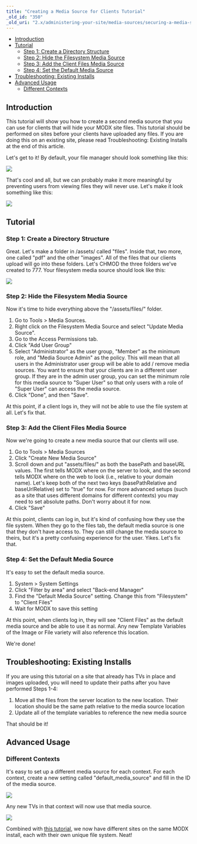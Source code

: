 ```yaml
---
title: "Creating a Media Source for Clients Tutorial"
_old_id: "350"
_old_uri: "2.x/administering-your-site/media-sources/securing-a-media-source/creating-a-media-source-for-clients-tutorial"
---
```


- [Introduction](#introduction)
- [Tutorial](#tutorial)
  - [Step 1: Create a Directory Structure](#step-1-create-a-directory-structure)
  - [Step 2: Hide the Filesystem Media Source](#step-2-hide-the-filesystem-media-source)
  - [Step 3: Add the Client Files Media Source](#step-3-add-the-client-files-media-source)
  - [Step 4: Set the Default Media Source](#step-4-set-the-default-media-source)
- [Troubleshooting: Existing Installs](#troubleshooting-existing-installs)
- [Advanced Usage](#advanced-usage)
  - [Different Contexts](#different-contexts)



## Introduction

This tutorial will show you how to create a second media source that you can use for clients that will hide your MODX site files. This tutorial should be performed on sites before your clients have uploaded any files. If you are doing this on an existing site, please read Troubleshooting: Existing Installs at the end of this article.

Let's get to it! By default, your file manager should look something like this:

![](/download/attachments/41058455/modx1.png?version=1&modificationDate=1346437884000)

That's cool and all, but we can probably make it more meaningful by preventing users from viewing files they will never use. Let's make it look something like this:

![](/download/attachments/41058455/modx2.png?version=1&modificationDate=1346437945000)

## Tutorial

### Step 1: Create a Directory Structure

Great. Let's make a folder in /assets/ called "files". Inside that, two more, one called "pdf" and the other "images". All of the files that our clients upload will go into these folders. Let's CHMOD the three folders we've created to 777. Your filesystem media source should look like this:

![](/download/attachments/41058455/modx3.png?version=1&modificationDate=1346438045000)

### Step 2: Hide the Filesystem Media Source

Now it's time to hide everything above the "/assets/files/" folder.

1. Go to Tools > Media Sources.
2. Right click on the Filesystem Media Source and select "Update Media Source".
3. Go to the Access Permissions tab.
4. Click "Add User Group"
5. Select "Administrator" as the user group, "Member" as the minimum role, and "Media Source Admin" as the policy. This will mean that all users in the Administrator user group will be able to add / remove media sources. You want to ensure that your clients are in a different user group. If they are in the admin user group, you can set the minimum role for this media source to "Super User" so that only users with a role of "Super User" can access the media source.
6. Click "Done", and then "Save".

At this point, if a client logs in, they will not be able to use the file system at all. Let's fix that.

### Step 3: Add the Client Files Media Source

Now we're going to create a new media source that our clients will use.

1. Go to Tools > Media Sources
2. Click "Create New Media Source"
3. Scroll down and put "assets/files/" as both the basePath and baseURL values. The first tells MODX where on the server to look, and the second tells MODX where on the web to look (i.e., relative to your domain name). Let's keep both of the next two keys (basePathRelative and baseUrlRelative) set to "true" for now. For more advanced setups (such as a site that uses different domains for different contexts) you may need to set absolute paths. Don't worry about it for now.
4. Click "Save"

At this point, clients can log in, but it's kind of confusing how they use the file system. When they go to the files tab, the default media source is one that they don't have access to. They can still change the media source to theirs, but it's a pretty confusing experience for the user. Yikes. Let's fix that.

### Step 4: Set the Default Media Source

It's easy to set the default media source.

1. System > System Settings
2. Click "Filter by area" and select "Back-end Manager"
3. Find the "Default Media Source" setting. Change this from "Filesystem" to "Client Files"
4. Wait for MODX to save this setting

At this point, when clients log in, they will see "Client Files" as the default media source and be able to use it as normal. Any new Template Variables of the Image or File variety will also reference this location.

We're done!

## Troubleshooting: Existing Installs

If you are using this tutorial on a site that already has TVs in place and images uploaded, you will need to update their paths after you have performed Steps 1-4:

1. Move all the files from the server location to the new location. Their location should be the same path relative to the media source location
2. Update all of the template variables to reference the new media source

That should be it!

## Advanced Usage

### Different Contexts

It's easy to set up a different media source for each context. For each context, create a new setting called "default\_media\_source" and fill in the ID of the media source.

![](/download/attachments/41058455/modx4.png?version=1&modificationDate=1346438389000)

Any new TVs in that context will now use that media source.

 ![](/download/attachments/41058455/modx5.png?version=1&modificationDate=1346438434000)

Combined with [this tutorial](administering-your-site/contexts/creating-a-subdomain-from-a-folder-using-virtual-hosts "Creating a Subdomain from a Folder using Virtual Hosts"), we now have different sites on the same MODX install, each with their own unique file system. Neat!